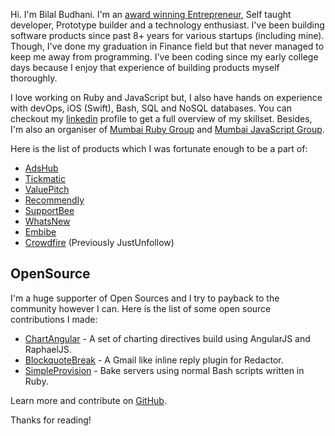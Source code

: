 Hi. I'm Bilal Budhani. I'm an [award winning Entrepreneur](/2013/01/13/star-young-entrepreneur-of-the-year-2013/), Self taught developer, Prototype builder and a technology enthusiast. I've been building software products since past 8+ years for various startups (including mine). Though, I've done my graduation in Finance field but that never managed to keep me away from programming. I've been coding since my early college days because I enjoy that experience of building products myself thoroughly.

I love working on Ruby and JavaScript but, I also have hands on experience with devOps, iOS (Swift), Bash, SQL and NoSQL databases. You can checkout my [linkedin](https://in.linkedin.com/in/bilalbudhani) profile to get a full overview of my skillset. Besides, I'm also an organiser of [Mumbai Ruby Group](https://www.meetup.com/MumbaiRB/) and [Mumbai JavaScript Group](https://www.meetup.com/Mumbai-JavaScript-Meetup/).

Here is the list of products which I was fortunate enough to be a part of:

* [AdsHub](http://adshub.net)
* [Tickmatic](http://tickmatic.in)
* [ValuePitch](http://valuepitch.com/)
* [Recommendly](http://recommend.ly/)
* [SupportBee](http://supportbee.com/)
* [WhatsNew](http://whatsnew.io/)
* [Embibe](http://embibe.com/)
* [Crowdfire](http://crowdfireapp.com/) (Previously JustUnfollow)

## OpenSource

I'm a huge supporter of Open Sources and I try to payback to the community however I can. Here is the list of some open source contributions I made:

* [ChartAngular](https://github.com/BilalBudhani/ChartAngular) - A set of charting directives build using AngularJS and RaphaelJS.
* [BlockquoteBreak](https://github.com/BilalBudhani/blockquote_break) - A Gmail like inline reply plugin for Redactor.
* [SimpleProvision](https://github.com/BilalBudhani/simple_provision) - Bake servers using normal Bash scripts written in Ruby.

Learn more and contribute on [GitHub](https://github.com/BilalBudhani).

Thanks for reading!
